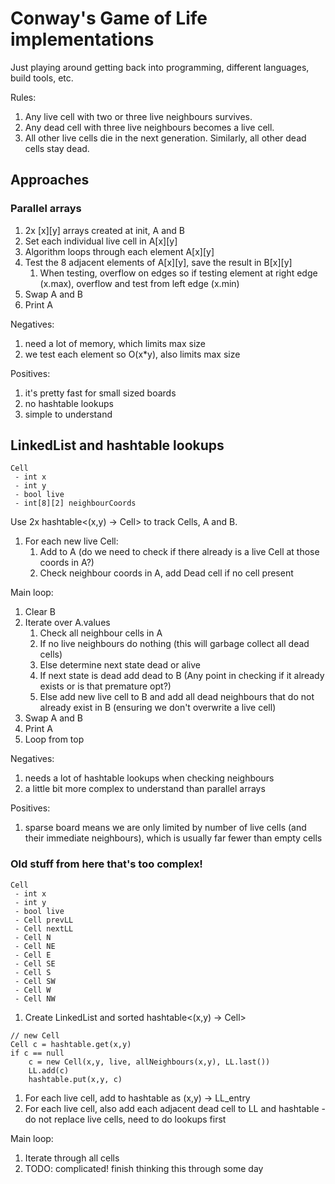 # Conway's Game of Life implementations

Just playing around getting back into programming, different languages, build tools, etc.

Rules:
1. Any live cell with two or three live neighbours survives.
2. Any dead cell with three live neighbours becomes a live cell.
3. All other live cells die in the next generation. Similarly, all other dead cells stay dead.


## Approaches

### Parallel arrays
1. 2x [x][y] arrays created at init, A and B
1. Set each individual live cell in A[x][y]
1. Algorithm loops through each element A[x][y]
1. Test the 8 adjacent elements of A[x][y], save the result in B[x][y]
    1. When testing, overflow on edges so if testing element at right edge (x.max), overflow and test from left edge (x.min)
1. Swap A and B
1. Print A

Negatives:
1. need a lot of memory, which limits max size
1. we test each element so O(x*y), also limits max size

Positives:
1. it's pretty fast for small sized boards
1. no hashtable lookups
1. simple to understand


## LinkedList and hashtable lookups
```
Cell
 - int x
 - int y
 - bool live
 - int[8][2] neighbourCoords
```

Use 2x hashtable<(x,y) -> Cell> to track Cells, A and B.

1. For each new live Cell:
    1. Add to A (do we need to check if there already is a live Cell at those coords in A?)
    1. Check neighbour coords in A, add Dead cell if no cell present

Main loop:

1. Clear B
1. Iterate over A.values
    1. Check all neighbour cells in A
    1. If no live neighbours do nothing (this will garbage collect all dead cells)
    1. Else determine next state dead or alive
    1. If next state is dead add dead to B (Any point in checking if it already exists or is that premature opt?)
    1. Else add new live cell to B and add all dead neighbours that do not already exist in B (ensuring we don't overwrite a live cell)
1. Swap A and B
1. Print A
1. Loop from top

Negatives:
1. needs a lot of hashtable lookups when checking neighbours
1. a little bit more complex to understand than parallel arrays

Positives:
1. sparse board means we are only limited by number of live cells (and their immediate neighbours), which is usually far fewer than empty cells


### Old stuff from here that's too complex!
```
Cell
 - int x
 - int y
 - bool live
 - Cell prevLL
 - Cell nextLL
 - Cell N
 - Cell NE
 - Cell E
 - Cell SE
 - Cell S
 - Cell SW
 - Cell W
 - Cell NW
```

1. Create LinkedList<Cell> and sorted hashtable<(x,y) -> Cell>
```
// new Cell
Cell c = hashtable.get(x,y)
if c == null
    c = new Cell(x,y, live, allNeighbours(x,y), LL.last())
    LL.add(c)
    hashtable.put(x,y, c)
```
1. For each live cell, add to hashtable as (x,y) -> LL_entry
1. For each live cell, also add each adjacent dead cell to LL and hashtable - do not replace live cells, need to do lookups first

Main loop:
1. Iterate through all cells
1. TODO: complicated! finish thinking this through some day